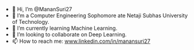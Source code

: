 - 👋 Hi, I’m @MananSuri27
- 👀 I’m a Computer Engineering Sophomore ate Netaji Subhas University of Technology.
- 🌱 I’m currently learning Machine Learning.
- 💞️ I’m looking to collaborate on Deep Learning.
- 📫 How to reach me: www.linkedin.com/in/manansuri27

<!---
MananSuri27/MananSuri27 is a ✨ special ✨ repository because its `README.md` (this file) appears on your GitHub profile.
You can click the Preview link to take a look at your changes.
--->
